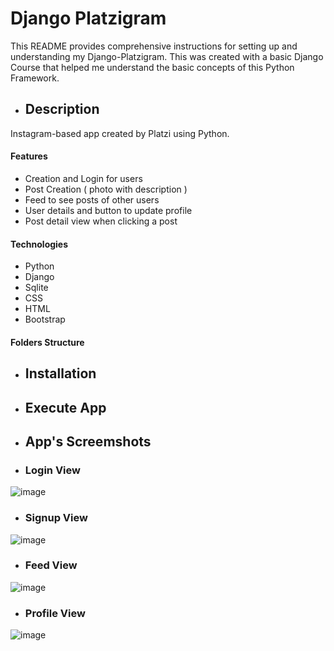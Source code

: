# Django Platzigram

This README provides comprehensive instructions for setting up and understanding my Django-Platzigram. This was created with a basic Django Course that helped me understand the basic concepts of this Python Framework.

- ## Description
Instagram-based app created by Platzi using Python.

#### Features
- Creation and Login for users <br>
- Post Creation ( photo with description )<br>
- Feed to see posts of other users<br>
- User details and button to update profile<br>
- Post detail view when clicking a post<br>

#### Technologies
- Python
- Django
- Sqlite
- CSS
- HTML
- Bootstrap

#### Folders Structure

- ## Installation

- ## Execute App

- ## App's Screemshots 

- ### Login View

![image](https://github.com/luisdiaz2022/Django-Platzigram/assets/98700136/665f2ac5-38bb-46e7-a051-8fac56378d37)

- ### Signup View

![image](https://github.com/luisdiaz2022/Django-Platzigram/assets/98700136/7a346270-2886-4258-9465-5a01920d6bba)

- ### Feed View

![image](https://github.com/luisdiaz2022/Django-Platzigram/assets/98700136/33afafdf-e0d2-4fb6-8992-8f0b13d8fdce)


- ### Profile View

![image](https://github.com/luisdiaz2022/Django-Platzigram/assets/98700136/043adef1-6152-45af-a577-17f870ef07e4)
